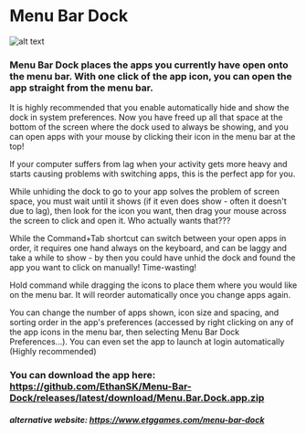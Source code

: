 # Menu Bar Dock

![alt text](https://static.wixstatic.com/media/24cc30_5f813cf2d15848988a113753677d2376~mv2.png/v1/fill/w_1624,h_56,al_c,lg_1,q_90/menubardock.webp)

### Menu Bar Dock places the apps you currently have open onto the menu bar. With one click of the app icon, you can open the app straight from the menu bar.

It is highly recommended that you enable automatically hide and show the dock in system preferences. Now you have freed up all that space at the bottom of the screen where the dock used to always be showing, and you can open apps with your mouse by clicking their icon in the menu bar at the top!

If your computer suffers from lag when your activity gets more heavy and starts causing problems with switching apps, this is the perfect app for you.

While unhiding the dock to go to your app solves the problem of screen space, you must wait until it shows (if it even does show - often it doesn't due to lag), then look for the icon you want, then drag your mouse across the screen to click and open it. Who actually wants that???

While the Command+Tab shortcut can switch between your open apps in order, it requires one hand always on the keyboard, and can be laggy and take a while to show - by then you could have unhid the dock and found the app you want to click on manually! Time-wasting!

Hold command while dragging the icons to place them where you would like on the menu bar. It will reorder automatically once you change apps again.

You can change the number of apps shown, icon size and spacing, and sorting order in the app's preferences (accessed by right clicking on any of the app icons in the menu bar, then selecting Menu Bar Dock Preferences...). You can even set the app to launch at login automatically (Highly recommended)

### You can download the app here: https://github.com/EthanSK/Menu-Bar-Dock/releases/latest/download/Menu.Bar.Dock.app.zip

##### alternative website: https://www.etggames.com/menu-bar-dock


